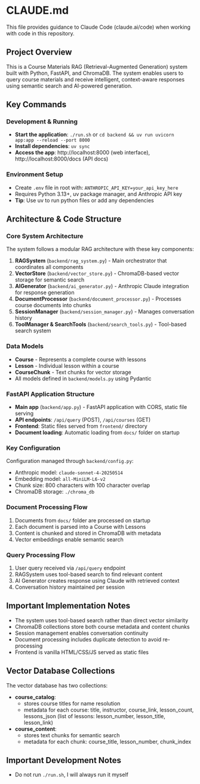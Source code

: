 # CLAUDE.md

This file provides guidance to Claude Code (claude.ai/code) when working with code in this repository.

## Project Overview

This is a Course Materials RAG (Retrieval-Augmented Generation) system built with Python, FastAPI, and ChromaDB. The system enables users to query course materials and receive intelligent, context-aware responses using semantic search and AI-powered generation.

## Key Commands

### Development & Running
- **Start the application**: `./run.sh` or `cd backend && uv run uvicorn app:app --reload --port 8000`
- **Install dependencies**: `uv sync`
- **Access the app**: http://localhost:8000 (web interface), http://localhost:8000/docs (API docs)

### Environment Setup
- Create `.env` file in root with: `ANTHROPIC_API_KEY=your_api_key_here`
- Requires Python 3.13+, uv package manager, and Anthropic API key
- **Tip**: Use uv to run python files or add any dependencies

## Architecture & Code Structure

### Core System Architecture
The system follows a modular RAG architecture with these key components:

1. **RAGSystem** (`backend/rag_system.py`) - Main orchestrator that coordinates all components
2. **VectorStore** (`backend/vector_store.py`) - ChromaDB-based vector storage for semantic search
3. **AIGenerator** (`backend/ai_generator.py`) - Anthropic Claude integration for response generation
4. **DocumentProcessor** (`backend/document_processor.py`) - Processes course documents into chunks
5. **SessionManager** (`backend/session_manager.py`) - Manages conversation history
6. **ToolManager & SearchTools** (`backend/search_tools.py`) - Tool-based search system

### Data Models
- **Course** - Represents a complete course with lessons
- **Lesson** - Individual lesson within a course
- **CourseChunk** - Text chunks for vector storage
- All models defined in `backend/models.py` using Pydantic

### FastAPI Application Structure
- **Main app** (`backend/app.py`) - FastAPI application with CORS, static file serving
- **API endpoints**: `/api/query` (POST), `/api/courses` (GET)
- **Frontend**: Static files served from `frontend/` directory
- **Document loading**: Automatic loading from `docs/` folder on startup

### Key Configuration
Configuration managed through `backend/config.py`:
- Anthropic model: `claude-sonnet-4-20250514`
- Embedding model: `all-MiniLM-L6-v2`
- Chunk size: 800 characters with 100 character overlap
- ChromaDB storage: `./chroma_db`

### Document Processing Flow
1. Documents from `docs/` folder are processed on startup
2. Each document is parsed into a Course with Lessons
3. Content is chunked and stored in ChromaDB with metadata
4. Vector embeddings enable semantic search

### Query Processing Flow
1. User query received via `/api/query` endpoint
2. RAGSystem uses tool-based search to find relevant content
3. AI Generator creates response using Claude with retrieved context
4. Conversation history maintained per session

## Important Implementation Notes

- The system uses tool-based search rather than direct vector similarity
- ChromaDB collections store both course metadata and content chunks
- Session management enables conversation continuity
- Document processing includes duplicate detection to avoid re-processing
- Frontend is vanilla HTML/CSS/JS served as static files

## Vector Database Collections

The vector database has two collections:
- **course_catalog**:
  - stores course titles for name resolution
  - metadata for each course: title, instructor, course_link, lesson_count, lessons_json (list of lessons: lesson_number, lesson_title, lesson_link)
- **course_content**:
  - stores text chunks for semantic search
  - metadata for each chunk: course_title, lesson_number, chunk_index

## Important Development Notes

- Do not run `./run.sh`, I will always run it myself